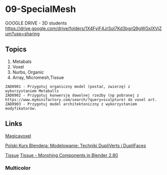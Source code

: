 # 09-SpecialMesh

GOOGLE DRIVE - 3D students https://drive.google.com/drive/folders/1X4FyiF4JrSol7Kd3bgrQ9gWGxlXVjZum?usp=sharing

## Topics

1. Metabals
2. Voxel
3. Nurbs, Organic
4. Array, Micromesh,Tissue

```
ZAD0901 - Przygotuj organiczny model (postać, zwierzę) z wykorzystaniem Metaballs
ZAD0902 - Przygotuj konwersję dowolnej rzeźby (np pobranej z https://www.myminifactory.com/search/?query=sculpture) do voxel art.
ZAD0903 - Przygotuj model architektoniczny z wykorzystaniem modyfikatorów.
```

## Links

[Magicavoxel](https://www.voxelmade.com/magicavoxel/)

[Polski Kurs Blendera: Modelowanie: Techniki DupliVerts i DupliFaces](https://youtu.be/j4gKcE6pD9M)

[Tissue](https://github.com/alessandro-zomparelli/tissue)
[Tissue - Morphing Components in Blender 2.80](https://www.youtube.com/watch?v=2Wcu9E0EGEM)

### Multicolor
